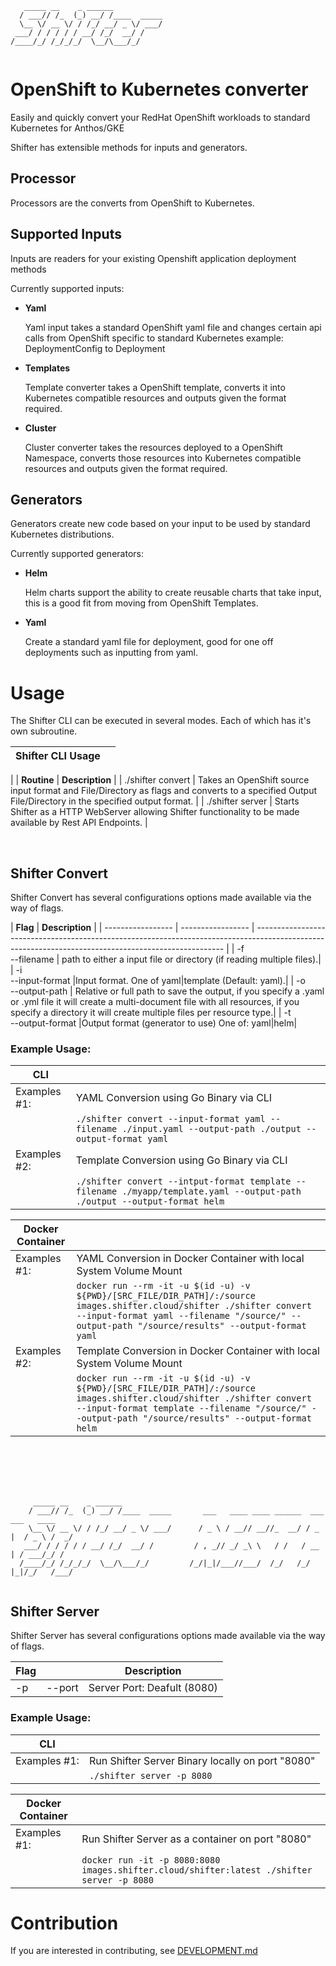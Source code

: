 
```
   _____ __    _ ______
  / ___// /_  (_) __/ /____  _____
  \__ \/ __ \/ / /_/ __/ _ \/ ___/
 ___/ / / / / / __/ /_/  __/ /
/____/_/ /_/_/_/  \__/\___/_/


```

# OpenShift to Kubernetes converter

Easily and quickly convert your RedHat OpenShift workloads to standard Kubernetes for Anthos/GKE 

Shifter has extensible methods for inputs and generators.



## Processor

Processors are the converts from OpenShift to Kubernetes.



## Supported Inputs

Inputs are readers for your existing Openshift application deployment methods

Currently supported inputs:

- **Yaml**

  Yaml input takes a standard OpenShift yaml file and changes certain api calls from OpenShift specific to standard Kubernetes example: DeploymentConfig to Deployment

- **Templates**

  Template converter takes a OpenShift template, converts it into Kubernetes compatible resources and outputs given the format required.

- **Cluster**

  Cluster converter takes the resources deployed to a OpenShift Namespace, converts those resources into Kubernetes compatible resources and outputs given the format required. 

## Generators

Generators create new code based on your input to be used by standard Kubernetes distributions.

Currently supported generators:

- **Helm**

  Helm charts support the ability to create reusable charts that take input, this is a good fit from moving from OpenShift Templates.

- **Yaml**

  Create a standard yaml file for deployment, good for one off deployments such as inputting from yaml.



# Usage

The Shifter CLI can be executed in several modes. Each of which has it's own subroutine.

| Shifter CLI Usage ||
| ----------------- | ----------------------------------------------------------------------------------------------------------------------------------------------------
 |
| **Routine**       | **Description**                                                                                                                                      |
| ./shifter convert | Takes an OpenShift source input format and File/Directory as flags and converts to a specified Output File/Directory in the specified output format. |
| ./shifter server  | Starts Shifter as a HTTP WebServer allowing Shifter functionality to be made available by Rest API Endpoints.                                        |

<br>

## Shifter Convert
Shifter Convert has several configurations options made available via the way of flags. 

| **Flag**       | **Description**        |
| ----------------- | ----------------- | ---------------------------------------------------------------------------------------------------------------------------------------------------- |
| -f  <br> --filename | path to either a input file or directory (if reading multiple files).|
| -i  <br> --input-format |Input format. One of yaml|template (Default: yaml).|
| -o <br> --output-path | Relative or full path to save the output, if you specify a .yaml or .yml file it will create a multi-document file with all resources, if you specify a directory it will create multiple files per resource type.|
| -t  <br> --output-format |Output format (generator to use) One of: yaml|helm|




### Example Usage:

| **CLI**       |       |
| ----------------- | ---------------------------------------------------------------------------------------------------------------------------------------------------- |
| Examples #1: | YAML Conversion using Go Binary via CLI |
| |`./shifter convert --input-format yaml --filename ./input.yaml --output-path ./output --output-format yaml` |
| Examples #2: | Template Conversion using Go Binary via CLI |
| |`./shifter convert --intput-format template --filename ./myapp/template.yaml --output-path ./output --output-format helm` |


| **Docker Container**       |       |
| ----------------- | ---------------------------------------------------------------------------------------------------------------------------------------------------- |
| Examples #1: |YAML Conversion in Docker Container with local System Volume Mount |
| |```docker run --rm -it -u $(id -u) -v ${PWD}/[SRC_FILE/DIR_PATH]/:/source images.shifter.cloud/shifter ./shifter convert --input-format yaml --filename "/source/" --output-path "/source/results" --output-format yaml ```|
| Examples #2: |Template Conversion in Docker Container with local System Volume Mount |
| |```docker run --rm -it -u $(id -u) -v ${PWD}/[SRC_FILE/DIR_PATH]/:/source images.shifter.cloud/shifter ./shifter convert --input-format template --filename "/source/" --output-path "/source/results" --output-format helm ``` |

<br><br><br><br>

```
	 _____ __    _ ______            
	/ ___// /_  (_) __/ /____  _____       ___   ____ ____ ______  ___    ___   ____
	\__ \/ __ \/ / /_/ __/ _ \/ ___/      / _ \ / __// __//_  __/ / _ |  / _ \ /  _/
   ___/ / / / / / __/ /_/  __/ /         / , _// _/ _\ \   / /   / __ | / ___/_/ /
  /____/_/ /_/_/_/  \__/\___/_/         /_/|_|/___//___/  /_/   /_/ |_|/_/   /___/ 
                                 
```

## Shifter Server
Shifter Server has several configurations options made available via the way of flags. 

| **Flag**       | |**Description**        |
| ----------------- | ----------------- | ---------------------------------------------------------------------------------------------------------------------------------------------------- |
| -p | --port |Server Port: Deafult (8080)|


### Example Usage:

| **CLI**       |       |
| ----------------- | ---------------------------------------------------------------------------------------------------------------------------------------------------- |
| Examples #1: |Run Shifter Server Binary locally on port "8080" |
| |`./shifter server -p 8080` |


| **Docker Container**       |       |
| ----------------- | ---------------------------------------------------------------------------------------------------------------------------------------------------- |
| Examples #1: |Run Shifter Server as a container on port "8080" |
| |`docker run -it -p 8080:8080 images.shifter.cloud/shifter:latest ./shifter server -p 8080` |


# Contribution

If you are interested in contributing, see [DEVELOPMENT.md](./DEVELOPMENT.md)


